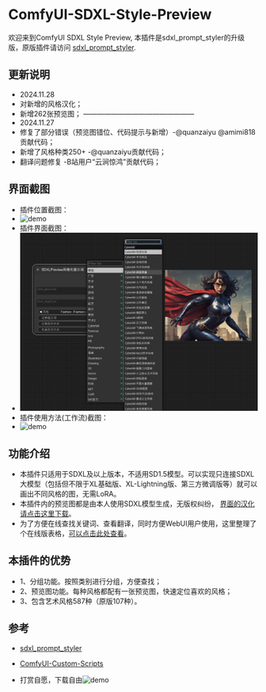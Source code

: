 # ComfyUI-SDXL-Style-Preview
欢迎来到ComfyUI SDXL Style Preview, 本插件是sdxl_prompt_styler的升级版，原版插件请访问 [sdxl_prompt_styler](https://github.com/twri/sdxl_prompt_styler).
## 更新说明
- 2024.11.28
- 对新增的风格汉化；
- 新增262张预览图；
————————————————
- 2024.11.27
- 修复了部分错误（预览图错位、代码提示与新增）-@quanzaiyu @amimi818 贡献代码；
- 新增了风格种类250+ -@quanzaiyu贡献代码；
- 翻译问题修复 -B站用户“云涧惊鸿”贡献代码；
## 界面截图
- 插件位置截图：
- ![demo](./assets/screen-1.png)
- 插件界面截图：
- ![demo](./assets/screen-2.png)
- 插件使用方法(工作流)截图：
- ![demo](./assets/screen-3.png)
## 功能介绍
- 本插件只适用于SDXL及以上版本，不适用SD1.5模型。可以实现只连接SDXL大模型（包括但不限于XL基础版、XL-Lightning版、第三方微调版等）就可以画出不同风格的图，无需LoRA。
- 本插件内的预览图都是由本人使用SDXL模型生成，无版权纠纷， [界面的汉化请点击这里下载](https://pan.quark.cn/s/a0e2d7393be1)。
- 为了方便在线查找关键词、查看翻译，同时方便WebUI用户使用，这里整理了个在线版表格，[可以点击此处查看](https://docs.qq.com/sheet/DYkpTY1V5WGhTaklK?nlc=1&tab=dcfxzc)。
## 本插件的优势
- 1、分组功能。按照类别进行分组，方便查找；
- 2、预览图功能。每种风格都配有一张预览图，快速定位喜欢的风格；
- 3、包含艺术风格587种（原版107种）。

## 参考
- [sdxl_prompt_styler](https://github.com/twri/sdxl_prompt_styler)
- [ComfyUI-Custom-Scripts](https://github.com/pythongosssss/ComfyUI-Custom-Scripts)

- 打赏自愿，下载自由![demo](./assets/赞赏码.png)

